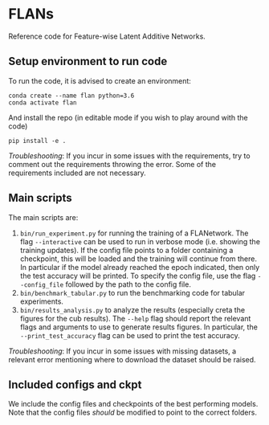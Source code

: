 # FLANs

Reference code for Feature-wise Latent Additive Networks.

## Setup environment to run code

To run the code, it is advised to create an environment:

```console
conda create --name flan python=3.6
conda activate flan
```

And install the repo (in editable mode if you wish to play around with the code)

```console
pip install -e .
```

_Troubleshooting_: If you incur in some issues with the requirements, try to comment out the requirements throwing the error. Some of the requirements included are not necessary.

## Main scripts

The main scripts are:

1. `bin/run_experiment.py` for running the training of a FLANetwork. The flag `--interactive` can be used to run in verbose mode (i.e. showing the training updates). If the config file points to a folder containing a checkpoint, this will be loaded and the training will continue from there. In particular if the model already reached the epoch indicated, then only the test accuracy will be printed. To specify the config file, use the flag `--config_file` followed by the path to the config file.
2. `bin/benchmark_tabular.py` to run the benchmarking code for tabular experiments.
3. `bin/results_analysis.py` to analyze the results (especially creta the figures for the cub results). The `--help` flag should report the relevant flags and arguments to use to generate results figures. In particular, the `--print_test_accuracy` flag can be used to print the test accuracy.

_Troubleshooting_: If you incur in some issues with missing datasets, a relevant error mentioning where to download the dataset should be raised.

## Included configs and ckpt

We include the config files and checkpoints of the best performing models. Note that the config files _should_ be modified to point to the correct folders.
